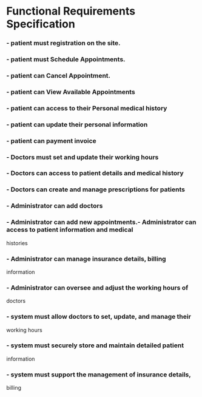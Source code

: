 # Functional Requirements Specification

   ### - patient must registration on the site.
   ### - patient must Schedule Appointments.
   ### - patient can Cancel Appointment.
   ### - patient can View Available Appointments
   ### - patient can access to their Personal medical history
   ### - patient can update their personal information
   ### - patient can payment invoice
   ### - Doctors must set and update their working hours
   ### - Doctors can access to patient details and medical history
   ### - Doctors can create and manage prescriptions for patients
   ### - Administrator can add doctors
   ### - Administrator can add new appointments.- Administrator can access to patient information and medical
histories
   ### - Administrator can manage insurance details, billing
information
   ### - Administrator can oversee and adjust the working hours of
doctors
   ### - system must allow doctors to set, update, and manage their
working hours
   ### - system must securely store and maintain detailed patient
information
   ### - system must support the management of insurance details,
billing

